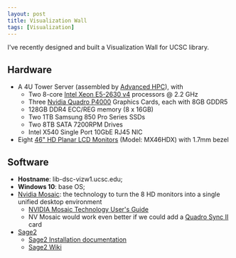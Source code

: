 ```yaml
---
layout: post
title: Visualization Wall
tags: [Visualization]
---
```


I've recently designed and built a Visualization Wall for UCSC library.<!-- more -->

## Hardware
* A 4U Tower Server (assembled by [Advanced HPC](https://www.advancedhpc.com/)), with
  * Two 8-core [Intel Xeon E5-2630 v4](https://ark.intel.com/products/92981/Intel-Xeon-Processor-E5-2630-v4-25M-Cache-2_20-GHz) processors @ 2.2 GHz
  * Three [Nvidia Quadro P4000](http://www.pny.com/nvidia-quadro-p4000) Graphics Cards, each with 8GB GDDR5
  * 128GB DDR4 ECC/REG memory (8 x 16GB)
  * Two 1TB Samsung 850 Pro Series SSDs
  * Two 8TB SATA 7200RPM Drives
  * Intel X540 Single Port 10GbE RJ45 NIC
* Eight [46" HD Planar LCD Monitors](http://www.planar.com/products/lcd-video-walls/clarity-matrix-lcd/mx/) (Model: MX46HDX) with 1.7mm bezel

## Software
* **Hostname**: lib-dsc-vizw1.ucsc.edu;
* **Windows 10**: base OS;
* [Nvidia Mosaic](https://www.nvidia.com/en-us/design-visualization/solutions/nvidia-mosaic-technology/): the technology to turn the 8 HD monitors into a single unified desktop environment
  * [NVIDIA Mosaic Technology User's Guide](http://images.nvidia.com/content/quadro/product-literature/user-guides/NVMosaic-UG.pdf)
  * NV Mosaic would work even better if we could add a [Quadro Sync II](http://www.nvidia.com/object/quadro-sync.html) card
* [Sage2](http://sage2.sagecommons.org/)
  * [Sage2 Installation documentation](http://sage2.sagecommons.org/download/2251/)
  * [Sage2 Wiki](http://bitbucket.org/sage2/sage2/wiki)
